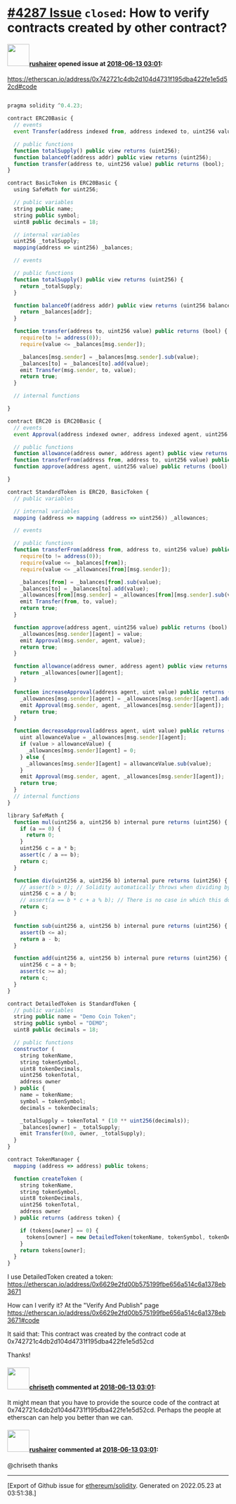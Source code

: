 # [\#4287 Issue](https://github.com/ethereum/solidity/issues/4287) `closed`: How to  verify contracts created by other contract?

#### <img src="https://avatars.githubusercontent.com/u/5195693?u=acc851ab36edaed92648d988e8ef342f5901a964&v=4" width="50">[rushairer](https://github.com/rushairer) opened issue at [2018-06-13 03:01](https://github.com/ethereum/solidity/issues/4287):

https://etherscan.io/address/0x742721c4db2d104d4731f195dba422fe1e5d52cd#code

```javascript

pragma solidity ^0.4.23;

contract ERC20Basic {
  // events
  event Transfer(address indexed from, address indexed to, uint256 value);

  // public functions
  function totalSupply() public view returns (uint256);
  function balanceOf(address addr) public view returns (uint256);
  function transfer(address to, uint256 value) public returns (bool);
}

contract BasicToken is ERC20Basic {
  using SafeMath for uint256;

  // public variables
  string public name;
  string public symbol;
  uint8 public decimals = 18;

  // internal variables
  uint256 _totalSupply;
  mapping(address => uint256) _balances;

  // events

  // public functions
  function totalSupply() public view returns (uint256) {
    return _totalSupply;
  }

  function balanceOf(address addr) public view returns (uint256 balance) {
    return _balances[addr];
  }

  function transfer(address to, uint256 value) public returns (bool) {
    require(to != address(0));
    require(value <= _balances[msg.sender]);

    _balances[msg.sender] = _balances[msg.sender].sub(value);
    _balances[to] = _balances[to].add(value);
    emit Transfer(msg.sender, to, value);
    return true;
  }

  // internal functions

}

contract ERC20 is ERC20Basic {
  // events
  event Approval(address indexed owner, address indexed agent, uint256 value);

  // public functions
  function allowance(address owner, address agent) public view returns (uint256);
  function transferFrom(address from, address to, uint256 value) public returns (bool);
  function approve(address agent, uint256 value) public returns (bool);

}

contract StandardToken is ERC20, BasicToken {
  // public variables

  // internal variables
  mapping (address => mapping (address => uint256)) _allowances;

  // events

  // public functions
  function transferFrom(address from, address to, uint256 value) public returns (bool) {
    require(to != address(0));
    require(value <= _balances[from]);
    require(value <= _allowances[from][msg.sender]);

    _balances[from] = _balances[from].sub(value);
    _balances[to] = _balances[to].add(value);
    _allowances[from][msg.sender] = _allowances[from][msg.sender].sub(value);
    emit Transfer(from, to, value);
    return true;
  }

  function approve(address agent, uint256 value) public returns (bool) {
    _allowances[msg.sender][agent] = value;
    emit Approval(msg.sender, agent, value);
    return true;
  }

  function allowance(address owner, address agent) public view returns (uint256) {
    return _allowances[owner][agent];
  }

  function increaseApproval(address agent, uint value) public returns (bool) {
    _allowances[msg.sender][agent] = _allowances[msg.sender][agent].add(value);
    emit Approval(msg.sender, agent, _allowances[msg.sender][agent]);
    return true;
  }

  function decreaseApproval(address agent, uint value) public returns (bool) {
    uint allowanceValue = _allowances[msg.sender][agent];
    if (value > allowanceValue) {
      _allowances[msg.sender][agent] = 0;
    } else {
      _allowances[msg.sender][agent] = allowanceValue.sub(value);
    }
    emit Approval(msg.sender, agent, _allowances[msg.sender][agent]);
    return true;
  }
  // internal functions
}

library SafeMath {
  function mul(uint256 a, uint256 b) internal pure returns (uint256) {
    if (a == 0) {
      return 0;
    }
    uint256 c = a * b;
    assert(c / a == b);
    return c;
  }

  function div(uint256 a, uint256 b) internal pure returns (uint256) {
    // assert(b > 0); // Solidity automatically throws when dividing by 0
    uint256 c = a / b;
    // assert(a == b * c + a % b); // There is no case in which this doesn't hold
    return c;
  }

  function sub(uint256 a, uint256 b) internal pure returns (uint256) {
    assert(b <= a);
    return a - b;
  }

  function add(uint256 a, uint256 b) internal pure returns (uint256) {
    uint256 c = a + b;
    assert(c >= a);
    return c;
  }
}

contract DetailedToken is StandardToken {
  // public variables
  string public name = "Demo Coin Token";
  string public symbol = "DEMO";
  uint8 public decimals = 18;

  // public functions
  constructor (
    string tokenName,
    string tokenSymbol,
    uint8 tokenDecimals,
    uint256 tokenTotal,
    address owner
  ) public {
    name = tokenName;
    symbol = tokenSymbol;
    decimals = tokenDecimals;

    _totalSupply = tokenTotal * (10 ** uint256(decimals));
    _balances[owner] = _totalSupply;
    emit Transfer(0x0, owner, _totalSupply);
  }
}

contract TokenManager {
  mapping (address => address) public tokens;

  function createToken (
    string tokenName,
    string tokenSymbol,
    uint8 tokenDecimals,
    uint256 tokenTotal,
    address owner
  ) public returns (address token) {

    if (tokens[owner] == 0) {
      tokens[owner] = new DetailedToken(tokenName, tokenSymbol, tokenDecimals, tokenTotal, owner);
    }
    return tokens[owner];
  }
}

```

I use DetailedToken created a token: https://etherscan.io/address/0x6629e2fd00b575199fbe656a514c6a1378eb3671

How can I verify it? 
At the "Verify And Publish" page https://etherscan.io/address/0x6629e2fd00b575199fbe656a514c6a1378eb3671#code

It said that:
This contract was created by the contract code at 0x742721c4db2d104d4731f195dba422fe1e5d52cd


Thanks!

#### <img src="https://avatars.githubusercontent.com/u/9073706?v=4" width="50">[chriseth](https://github.com/chriseth) commented at [2018-06-13 03:01](https://github.com/ethereum/solidity/issues/4287#issuecomment-396943829):

It might mean that you have to provide the source code of the contract at 0x742721c4db2d104d4731f195dba422fe1e5d52cd. Perhaps the people at etherscan can help you better than we can.

#### <img src="https://avatars.githubusercontent.com/u/5195693?u=acc851ab36edaed92648d988e8ef342f5901a964&v=4" width="50">[rushairer](https://github.com/rushairer) commented at [2018-06-13 03:01](https://github.com/ethereum/solidity/issues/4287#issuecomment-397163979):

@chriseth thanks


-------------------------------------------------------------------------------



[Export of Github issue for [ethereum/solidity](https://github.com/ethereum/solidity). Generated on 2022.05.23 at 03:51:38.]
